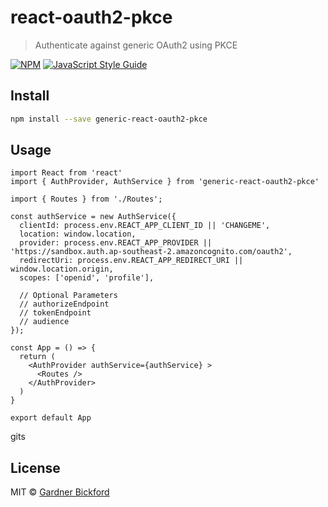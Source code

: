 # react-oauth2-pkce

> Authenticate against generic OAuth2 using PKCE

[![NPM](https://img.shields.io/npm/v/react-oauth2-pkce.svg)](https://www.npmjs.com/package/react-oauth2-pkce) [![JavaScript Style Guide](https://img.shields.io/badge/code_style-standard-brightgreen.svg)](https://standardjs.com)

## Install

```bash
npm install --save generic-react-oauth2-pkce
```

## Usage

```tsx
import React from 'react'
import { AuthProvider, AuthService } from 'generic-react-oauth2-pkce'

import { Routes } from './Routes';

const authService = new AuthService({
  clientId: process.env.REACT_APP_CLIENT_ID || 'CHANGEME',
  location: window.location,
  provider: process.env.REACT_APP_PROVIDER || 'https://sandbox.auth.ap-southeast-2.amazoncognito.com/oauth2',
  redirectUri: process.env.REACT_APP_REDIRECT_URI || window.location.origin,
  scopes: ['openid', 'profile'],

  // Optional Parameters
  // authorizeEndpoint
  // tokenEndpoint
  // audience
});

const App = () => {
  return (
    <AuthProvider authService={authService} >
      <Routes />
    </AuthProvider>
  )
}

export default App
```
gits
## License

MIT © [Gardner Bickford](https://github.com/gardner)
